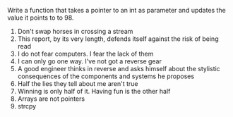 Write a function that takes a pointer to an int as parameter and updates the value it points to to 98.
1. Don't swap horses in crossing a stream 
2. This report, by its very length, defends itself against the risk of being read 
3. I do not fear computers. I fear the lack of them 
4. I can only go one way. I've not got a reverse gear
5. A good engineer thinks in reverse and asks himself about the stylistic consequences of the components and systems he proposes 
6. Half the lies they tell about me aren't true
7. Winning is only half of it. Having fun is the other half
8. Arrays are not pointers 
9. strcpy 
